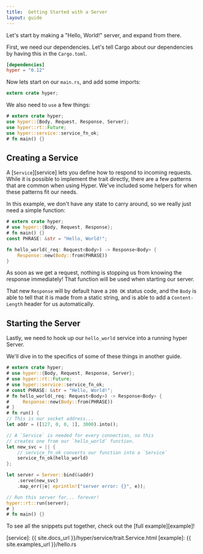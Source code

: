 ```yaml
---
title:  Getting Started with a Server
layout: guide
---
```


Let's start by making a "Hello, World!" server, and expand from there.

First, we need our dependencies. Let's tell Cargo about our dependencies by having this in the `Cargo.toml`.

```toml
[dependencies]
hyper = "0.12"
```

Now lets start on our `main.rs`, and add some imports:

```rust
extern crate hyper;
```

We also need to `use` a few things:

```rust
# extern crate hyper;
use hyper::{Body, Request, Response, Server};
use hyper::rt::Future;
use hyper::service::service_fn_ok;
# fn main() {}
```

## Creating a Service

A [`Service`][service] lets you define how to respond to incoming requests.
While it is possible to implement the trait directly, there are a few patterns
that are common when using Hyper. We've included some helpers for when these
patterns fit our needs.

In this example, we don't have any state to carry around, so we really just
need a simple function:

```rust
# extern crate hyper;
# use hyper::{Body, Request, Response};
# fn main() {}
const PHRASE: &str = "Hello, World!";

fn hello_world(_req: Request<Body>) -> Response<Body> {
    Response::new(Body::from(PHRASE))
}
```

As soon as we get a request, nothing is stopping us from knowing the response
immediately! That function will be used when starting our server.

That new `Response` will by default have a `200 OK` status code, and the `Body`
is able to tell that it is made from a static string, and is able to add a
`Content-Length` header for us automatically.

## Starting the Server

Lastly, we need to hook up our `hello_world` service into a running hyper
Server.

We'll dive in to the specifics of some of these things in another guide.

```rust
# extern crate hyper;
# use hyper::{Body, Request, Response, Server};
# use hyper::rt::Future;
# use hyper::service::service_fn_ok;
# const PHRASE: &str = "Hello, World!";
# fn hello_world(_req: Request<Body>) -> Response<Body> {
#     Response::new(Body::from(PHRASE))
# }
# fn run() {
// This is our socket address...
let addr = ([127, 0, 0, 1], 3000).into();

// A `Service` is needed for every connection, so this
// creates one from our `hello_world` function.
let new_svc = || {
    // service_fn_ok converts our function into a `Service`
    service_fn_ok(hello_world)
};

let server = Server::bind(&addr)
    .serve(new_svc)
    .map_err(|e| eprintln!("server error: {}", e));

// Run this server for... forever!
hyper::rt::run(server);
# }
# fn main() {}
```

To see all the snippets put together, check out the [full example][example]!

[service]: {{ site.docs_url }}/hyper/service/trait.Service.html
[example]: {{ site.examples_url }}/hello.rs

